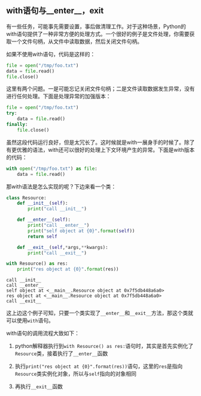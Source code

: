 
## with语句与__enter__，__exit__

有一些任务，可能事先需要设置，事后做清理工作。对于这种场景，Python的with语句提供了一种非常方便的处理方式。一个很好的例子是文件处理，你需要获取一个文件句柄，从文件中读取数据，然后关闭文件句柄。

如果不使用with语句，代码是这样的：


```python
file = open("/tmp/foo.txt")
data = file.read()
file.close()
```

这里有两个问题。一是可能忘记关闭文件句柄；二是文件读取数据发生异常，没有进行任何处理。下面是处理异常的加强版本：


```python
file = open("/tmp/foo.txt")
try:
    data = file.read()
finally:
    file.close()
```

虽然这段代码运行良好，但是太冗长了。这时候就是with一展身手的时候了。除了有更优雅的语法，with还可以很好的处理上下文环境产生的异常。下面是with版本的代码：


```python
with open("/tmp/foo.txt") as file:
    data = file.read()
```

那with语法是怎么实现的呢？下边来看一个类：


```python
class Resource:
    def __init__(self):
        print("call __init__")

    def __enter__(self):
        print("call __enter__")
        print("self object at {0}".format(self))
        return self

    def __exit__(self,*args,**kwargs):
        print("call __exit__")
```


```python
with Resource() as res:
    print("res object at {0}".format(res))
```

    call __init__
    call __enter__
    self object at <__main__.Resource object at 0x7f5db448a6a0>
    res object at <__main__.Resource object at 0x7f5db448a6a0>
    call __exit__


这上边这个例子可知，只要一个类实现了`__enter__`和`__exit__`方法，那这个类就可以使用`with`语句。

with语句的调用流程大致如下：

1. python解释器执行到`with Resource() as res:`语句时，其实是首先实例化了`Resource`类，接着执行了`__enter__`函数

2. 执行`print("res object at {0}".format(res))`语句，这里的`res`是指向`Resource`类实例化对象，所以与`self`指向的对象相同

3. 再执行`__exit__`函数
